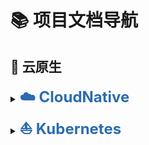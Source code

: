 # 📚 项目文档导航



## 🧬 云原生

<details>
<summary><a href="云原生/CloudNative-简介.md#cloudnative" style="font-size:24px; font-weight:700; text-decoration:none; color:#2b6cb0;">☁️ CloudNative</a></summary><br>
<ul>
  <li><a href="云原生/CloudNative-简介#什么是云原生-cloud-native" style="font-size:20px; font-weight:600; color:#2b6cb0;"> 什么是云原生（Cloud Native）?</a></li><br>
  <li><a href="云原生/CloudNative-简介.md#云原生的核心思想" style="font-size:20px; font-weight:600; color:#2b6cb0;"> 云原生的核心思想</a></li><br>
  <li><a href="云原生/CloudNative-简介.md#云原生的四大技术基石" style="font-size:20px; font-weight:600; color:#2b6cb0;"> 云原生的四大技术基石</a></li><br>
  <li><a href="云原生/CloudNative-简介.md#云原生的关键技术栈" style="font-size:20px; font-weight:600; color:#2b6cb0;"> 云原生的关键技术栈</a></li><br>
  <li><a href="云原生/CloudNative-简介.md#云原生的实际场景" style="font-size:20px; font-weight:600; color:#2b6cb0;"> 云原生的实际场景</a></li><br>
  <li><a href="云原生/CloudNative-简介.md#云原生的优势" style="font-size:20px; font-weight:600; color:#2b6cb0;"> 云原生的优势</a></li><br>
  <li><a href="云原生/CloudNative-简介.md#云原生官网" style="font-size:20px; font-weight:600; color:#2b6cb0;"> 云原生官网</a></li><br>
    </ul>
</details>

<details>
<summary><a href="云原生/CloudNative-Kubernetes概述.md#kubernetes" style="font-size:24px; font-weight:700; text-decoration:none; color:#2b6cb0;">⛵ Kubernetes</a></summary><br>
<ul>
  <li><a href="云原生/CloudNative-Kubernetes概述.md#kubernets逻辑架构" style="font-size:20px; font-weight:600; color:#2b6cb0;"> Kubernets逻辑架构</a></li><br>
  <li><a href="云原生/CloudNative-Kubernetes概述.md#kubernetes组件" style="font-size:20px; font-weight:600; color:#2b6cb0;"> Kubernetes组件</a></li><br>
  <li><a href="云原生/CloudNative-Kubernetes概述.md#kubernetes-版本" style="font-size:20px; font-weight:600; color:#2b6cb0;"> Kubernetes 版本</a></li><br>
  <li><a href="云原生/CloudNative-Kubernetes概述.md#kubernetes扩展接口" style="font-size:20px; font-weight:600; color:#2b6cb0;"> Kubernetes扩展接口</a></li><br>
  <li><a href="云原生/CloudNative-Kubernetes集群部署与管理.md#kubernetes集群部署" style="font-size:20px; font-weight:600; color:#2b6cb0;"> Kubernetes集群部署</a>
      <ul><br>
          <li><a href="云原生/CloudNative-Kubernetes集群部署与管理.md#基于Kubeadm和 Docker 部署 kubernetes 高可用集群" style="font-size:18px; font-weight:500; color:#2b6cb0;">基于Kubeadm和 Docker 部署 kubernetes 高可用集群</a></li><br>
          <li><a href="云原生/CloudNative-Kubernetes集群部署与管理.md#基于Kubeadm和Containerd部署Kubernetes" style="font-size:18px; font-weight:500; color:#2b6cb0;">基于Kubeadm和Containerd部署Kubernetes</a></li><br>
          <li><a href="云原生/CloudNative-Kubernetes集群部署与管理.md#二进制部署高可用k8s集群部署" style="font-size:18px; font-weight:500; color:#2b6cb0;">二进制部署高可用k8s集群部署v.1.30.x</a></li>
      </ul>
  </li><br>
  <li><a href="云原生/CloudNative-Kubernetes集群部署与管理.md#集群节点伸缩管理" style="font-size:20px; font-weight:600; color:#2b6cb0;">集群节点伸缩管理</a>
      <ul><br>
          <li><a href="云原生/CloudNative-Kubernetes集群部署与管理.md#添加Node节点" style="font-size:18px; font-weight:500; color:#2b6cb0;">添加Node节点</a></li><br>
          <li><a href="云原生/CloudNative-Kubernetes集群部署与管理s.md#添加master节点" style="font-size:18px; font-weight:500; color:#2b6cb0;">添加Master节点</a></li><br>
          <li><a href="云原生/CloudNative-Kubernetes集群部署与管理.md#删除node节点" style="font-size:18px; font-weight:500; color:#2b6cb0;">删除node节点</a></li><br>
          <li><a href="云原生/CloudNative-Kubernetes集群部署与管理.md#升级集群" style="font-size:18px; font-weight:500; color:#2b6cb0;">升级集群</a></li>
      </ul>
   </li><br>
  <li><a href="云原生/CloudNative-Kubernetes集群部署与管理#Kubectl常用命令" style="font-size:20px; font-weight:600; color:#2b6cb0;">Kubectl常用命令</a></li><br>
  <li><a href="云原生/CloudNative-etcd.md#Kubernetes—etcd" style="font-size:20px; font-weight:600; color:#2b6cb0;">Kubernetes—etcd</a>
      <ul><br>
          <li><a href="云原生/CloudNative-etcd.md#etcd简介" style="font-size:18px; font-weight:500; color:#2b6cb0;">etcd简介</a></li><br>
          <li><a href="云原生/CloudNative-etcd.md#etcd选举" style="font-size:18px; font-weight:500; color:#2b6cb0;">etcd选举</a></li><br>
          <li><a href="云原生/CloudNative-etcd.md#etcd配置优化" style="font-size:18px; font-weight:500; color:#2b6cb0;">etcd配置优化</a></li><br>
          <li><a href="云原生/CloudNative-etcd.md#etcd操作" style="font-size:18px; font-weight:500; color:#2b6cb0;">etcd操作</a></li></li><br>
          <li><a href="云原生/CloudNative-etcd.md#etcd v3 API版本数据备份与恢复" style="font-size:18px; font-weight:500; color:#2b6cb0;">etcd v3 API版本数据备份与恢复</a></li>
      </ul>
  </li><br>
  <li><a href="云原生/CloudNative-Kubernetes资源对象和Pod资源#Kubernetes资源对象和Pod资源" style="font-size:20px; font-weight:600; color:#2b6cb0;">Kubernetes资源对象和Pod资源</a>
      <ul><br>
          <li><a href="云原生/CloudNative-Kubernetes资源对象和Pod资源.md#资源对象" style="font-size:18px; font-weight:500; color:#2b6cb0;">资源对象</a>
              <ul><br>
                  <li><a href="云原生/CloudNative-Kubernetes资源对象和Pod资源.md#Kubernetes中资源对象的分类" style="font-size:18px; font-weight:500; color:#2b6cb0;">Kubernetes中资源对象的分类</a></li><br>
                  <li><a href="云原生/CloudNative-Kubernetes资源对象和Pod资源.md#资源及其在 API 中的组织形式" style="font-size:18px; font-weight:500; color:#2b6cb0;">资源及其在 API 中的组织形式</a></li><br>
                  <li><a href="云原生/CloudNative-Kubernetes资源对象和Pod资源.md#访问 Kubernetes REST API" style="font-size:18px; font-weight:500; color:#2b6cb0;">访问 Kubernetes REST API</a></li><br>
                  <li><a href="云原生/CloudNative-Kubernetes资源对象和Pod资源.md#查看资源对象的命令" style="font-size:18px; font-weight:500; color:#2b6cb0;">查看资源对象的命令</a></li></li><br>
                  <li><a href="云原生/CloudNative-Kubernetes资源对象和Pod资源.md#用代理访问访问APIServer" style="font-size:18px; font-weight:500; color:#2b6cb0;">用代理访问访问APIServer</a></li>
              </ul>
          </li><br>
          <li><a href="云原生/CloudNative-Kubernetes资源对象和Pod资源.md#资源清单格式" style="font-size:18px; font-weight:500; color:#2b6cb0;">资源清单格式</a>
              <ul><br>
                  <li><a href="云原生/CloudNative-Kubernetes资源对象和Pod资源.md#资源配置清单介绍" style="font-size:18px; font-weight:500; color:#2b6cb0;">资源配置清单介绍</a></li><br>
                  <li><a href="云原生/CloudNative-Kubernetes资源对象和Pod资源.md#apiVersion和kind" style="font-size:18px; font-weight:500; color:#2b6cb0;">apiVersion和kind</a></li><br>
                  <li><a href="云原生/CloudNative-Kubernetes资源对象和Pod资源.md#metadata 嵌套字段" style="font-size:18px; font-weight:500; color:#2b6cb0;">metadata 嵌套字段</a></li><br>
                  <li><a href="云原生/CloudNative-Kubernetes资源对象和Pod资源.md#spec 和 status 字段" style="font-size:18px; font-weight:500; color:#2b6cb0;">spec 和 status 字段</a></li></li><br>
                  <li><a href="云原生/CloudNative-Kubernetes资源对象和Pod资源.md#使用命令生成清单文件" style="font-size:18px; font-weight:500; color:#2b6cb0;">使用命令生成清单文件</a></li><br>
                  <li><a href="云原生/CloudNative-Kubernetes资源对象和Pod资源.md#基于现有资源生成清单文件" style="font-size:18px; font-weight:500; color:#2b6cb0;">基于现有资源生成清单文件</a></li><br>
                  <li><a href="云原生/CloudNative-Kubernetes资源对象和Pod资源.md#资源清单格式文档帮助Explain" style="font-size:18px; font-weight:500; color:#2b6cb0;">资源清单格式文档帮助Explain</a></li><br>
                  <li><a href="云原生/CloudNative-Kubernetes资源对象和Pod资源s.md#资源对象的管理方式" style="font-size:18px; font-weight:500; color:#2b6cb0;">资源对象的管理方式</a></li>
              </ul>
          </li><br>
          <li><a href="云原生/CloudNative-Kubernetes资源对象和Pod资源.md#名称空间" style="font-size:18px; font-weight:500; color:#2b6cb0;">名称空间</a>
              <ul><br>
                  <li><a href="云原生/CloudNative-Kubernetes资源对象和Pod资源.md#名称空间说明" style="font-size:18px; font-weight:500; color:#2b6cb0;">名称空间说明</a></li><br>
                  <li><a href="云原生/CloudNative-Kubernetes资源对象和Pod资源.md#查看名称空间及资源对象" style="font-size:18px; font-weight:500; color:#2b6cb0;">查看名称空间及资源对象</a></li><br>
                  <li><a href="云原生/CloudNative-Kubernetes资源对象和Pod资源.md#创建Namespace资源" style="font-size:18px; font-weight:500; color:#2b6cb0;">创建Namespace资源</a></li><br>
                  <li><a href="云原生/CloudNative-Kubernetes资源对象和Pod资源.md#删除Namespace资源" style="font-size:18px; font-weight:500; color:#2b6cb0;">删除Namespace资源</a></li></li><br>
                  <li><a href="云原生/CloudNative-Kubernetes资源对象和Pod资源.md#删除指定名称空间的资源" style="font-size:18px; font-weight:500; color:#2b6cb0;">删除指定名称空间的资源</a></li>
              </ul>
          </li><br>
          <li><a href="云原生/CloudNative-Kubernetes资源对象和Pod资源.md#Pod资源" style="font-size:18px; font-weight:500; color:#2b6cb0;">Pod资源</a>
              <ul><br>
                  <li><a href="云原生/CloudNative-Kubernetes资源对象和Pod资源.md#什么是 Pod" style="font-size:18px; font-weight:500; color:#2b6cb0;">什么是 Pod</a></li><br>
                  <li><a href="云原生/CloudNative-Kubernetes资源对象和Pod资源.md#Pod资源基础" style="font-size:18px; font-weight:500; color:#2b6cb0;">Pod资源基础</a></li><br>
                  <li><a href="云原生/CloudNative-Kubernetes资源对象和Pod资源.md#自主式Pod" style="font-size:18px; font-weight:500; color:#2b6cb0;">自主式Pod</a></li><br>
                  <li><a href="云原生/CloudNative-Kubernetes资源对象和Pod资源.md#pod资源清单说明" style="font-size:18px; font-weight:500; color:#2b6cb0;">pod资源清单说明</a></li></li><br>
                  <li><a href="云原生/CloudNative-Kubernetes资源对象和Pod资源.md#Pod查看状态" style="font-size:18px; font-weight:500; color:#2b6cb0;">Pod查看状态</a></li><br>
                  <li><a href="云原生/CloudNative-Kubernetes资源对象和Pod资源.md#查看Pod中指定容器应用的日志" style="font-size:18px; font-weight:500; color:#2b6cb0;">查看Pod中指定容器应用的日志</a></li><br>
                  <li><a href="云原生/CloudNative-Kubernetes资源对象和Pod资源.md#进入Pod 执行命令" style="font-size:18px; font-weight:500; color:#2b6cb0;">进入Pod 执行命令</a></li><br>
                  <li><a href="云原生/CloudNative-Kubernetes资源对象和Pod资源.md#删除 Pod" style="font-size:18px; font-weight:500; color:#2b6cb0;">删除 Pod</a></li><br>
                  <li><a href="云原生/CloudNative-Kubernetes资源对象和Pod资源.md#创建定制的Pod" style="font-size:18px; font-weight:500; color:#2b6cb0;">创建定制的Pod</a></li><br>
                  <li><a href="云原生/CloudNative-Kubernetes资源对象和Pod资源.md#临时容器" style="font-size:18px; font-weight:500; color:#2b6cb0;">临时容器</a></li>
              </ul>
          </li><br>
          <li><a href="云原生/CloudNative-Kubernetes资源对象和Pod资源.md#Pod工作机制" style="font-size:18px; font-weight:500; color:#2b6cb0;">Pod工作机制</a>
              <ul><br>
                  <li><a href="云原生/CloudNative-Kubernetes资源对象和Pod资源.md#Pod基本原理" style="font-size:18px; font-weight:500; color:#2b6cb0;">Pod基本原理</a></li><br>
                  <li><a href="云原生/CloudNative-Kubernetes资源对象和Pod资源.md#Pod管理机制" style="font-size:18px; font-weight:500; color:#2b6cb0;">Pod管理机制</a></li><br>
                  <li><a href="云原生/CloudNative-Kubernetes资源对象和Pod资源.md#Pod创建流程" style="font-size:18px; font-weight:500; color:#2b6cb0;">Pod创建流程</a></li><br>
                  <li><a href="云原生/CloudNative-Kubernetes资源对象和Pod资源.md#各部分角色通信方式说明" style="font-size:18px; font-weight:500; color:#2b6cb0;">各部分角色通信方式说明</a></li></li><br>
                  <li><a href="云原生/CloudNative-Kubernetes资源对象和Pod资源.md#Pod的状态详解" style="font-size:18px; font-weight:500; color:#2b6cb0;">Pod的状态详解</a></li><br>
                  <li><a href="云原生/CloudNative-Kubernetes资源对象和Pod资源.md#Pod的生命周期" style="font-size:18px; font-weight:500; color:#2b6cb0;">Pod的生命周期</a></li><br>
                  <li><a href="云原生/CloudNative-Kubernetes资源对象和Pod资源.md#关闭Pod流程" style="font-size:18px; font-weight:500; color:#2b6cb0;">关闭Pod流程</a></li><br>
                  <li><a href="云原生/CloudNative-Kubernetes资源对象和Pod资源.md#设置终止宽限期" style="font-size:18px; font-weight:500; color:#2b6cb0;">设置终止宽限期</a></li><br>
                  <li><a href="云原生/CloudNative-Kubernetes资源对象和Pod资源.md#两种钩子PostStart和PreStop" style="font-size:18px; font-weight:500; color:#2b6cb0;">两种钩子PostStart和PreStop</a></li><br>
                  <li><a href="云原生/CloudNative-Kubernetes资源对象和Pod资源.md#Pod状态" style="font-size:18px; font-weight:500; color:#2b6cb0;">Pod状态</a></li><br>
                  <li><a href="云原生/CloudNative-Kubernetes资源对象和Pod资源.md#Pod 的健康状态监测" style="font-size:18px; font-weight:500; color:#2b6cb0;">Pod 的健康状态监测</a></li><br>
                  <li><a href="云原生/CloudNative-Kubernetes资源对象和Pod资源.md#pod资源限制" style="font-size:18px; font-weight:500; color:#2b6cb0;">pod资源限制</a></li><br>
                  <li><a href="云原生/CloudNative-Kubernetes资源对象和Pod资源.md#Pod安全" style="font-size:18px; font-weight:500; color:#2b6cb0;">Pod安全</a></li><br>
                  <li><a href="云原生/CloudNative-Kubernetes资源对象和Pod资源.md#Pod服务质量QoS" style="font-size:18px; font-weight:500; color:#2b6cb0;">Pod服务质量QoS</a></li><br>
                  <li><a href="云原生/CloudNative-Kubernetes资源对象和Pod资源.md#Pod设计模式" style="font-size:18px; font-weight:500; color:#2b6cb0;">Pod设计模式</a></li>
              </ul>
          </li>
      </ul>
  </li><br>
  <li><a href="云原生/CloudNative-Kubernetes工作负载.md#Kubernetes工作负载" style="font-size:20px; font-weight:600; color:#2b6cb0;">CloudNative-Kubernetes工作负载</a>
      <ul><br>
          <li><a href="云原生/CloudNative-Kubernetes工作负载.md#控制器原理" style="font-size:18px; font-weight:500; color:#2b6cb0;">控制器原理</a></li><br>
          <li><a href="云原生/CloudNative-Kubernetes工作负载.md#标签和标签选择器" style="font-size:18px; font-weight:500; color:#2b6cb0;">标签和标签选择器</a></li><br>
          <li><a href="云原生/CloudNative-Kubernetes工作负载.md#Replica Set" style="font-size:18px; font-weight:500; color:#2b6cb0;">Replica Set</a></li><br>
          <li><a href="云原生/CloudNative-Kubernetes工作负载.md#Deployment" style="font-size:18px; font-weight:500; color:#2b6cb0;">Deployment</a></li><br>
          <li><a href="云原生/CloudNative-Kubernetes工作负载.md#DaemonSet" style="font-size:18px; font-weight:500; color:#2b6cb0;">DaemonSet</a></li><br>
          <li><a href="云原生/CloudNative-Kubernetes工作负载.md#Job" style="font-size:18px; font-weight:500; color:#2b6cb0;">Job</a></li><br>
          <li><a href="云原生/CloudNative-Kubernetes工作负载.md#CronJob" style="font-size:18px; font-weight:500; color:#2b6cb0;">CronJob</a></li>
      </ul> 
  </li><br>
  <li><a href="云原生/CloudNative-Kubernetes服务发现#Kubernetes服务发现" style="font-size:20px; font-weight:600; color:#2b6cb0;">Kubernetes服务发现</a>
      <ul><br>
          <li><a href="云原生/CloudNative-Kubernetes服务发现.md#服务访问" style="font-size:18px; font-weight:500; color:#2b6cb0;">服务访问</a>
              <ul><br>
                  <li><a href="云原生/CloudNative-Kubernetes服务发现.md#Endpoints" style="font-size:18px; font-weight:500; color:#2b6cb0;">Endpoints</a></li><br>
                  <li><a href="云原生/CloudNative-Kubernetes服务发现.md#EndpointSlice" style="font-size:18px; font-weight:500; color:#2b6cb0;">EndpointSlice</a></li><br>
                  <li><a href="云原生/CloudNative-Kubernetes服务发现.md#Service访问过程" style="font-size:18px; font-weight:500; color:#2b6cb0;">Service访问过程</a></li><br>
                  <li><a href="云原生/CloudNative-Kubernetes服务发现.md#endpoints扩展思路" style="font-size:18px; font-weight:500; color:#2b6cb0;">endpoints扩展思路</a></li><br>
                  <li><a href="云原生/CloudNative-Kubernetes服务发现.md#Service和kube-proxy关联关系" style="font-size:18px; font-weight:500; color:#2b6cb0;">Service和kube-proxy关联关系</a></li><br>
                  <li><a href="云原生/CloudNative-Kubernetes服务发现.md#Service类型" style="font-size:18px; font-weight:500; color:#2b6cb0;">Service类型</a></li>
              </ul>
          </li><br>
          <li><a href="云原生/CloudNative-Kubernetes服务发现.md#ExternalIP" style="font-size:18px; font-weight:500; color:#2b6cb0;">ExternalIP</a></li><br>
          <li><a href="云原生/CloudNative-Kubernetes服务发现.md#Service管理" style="font-size:18px; font-weight:500; color:#2b6cb0;">Service管理</a>
               <ul><br>
                  <li><a href="云原生/CloudNative-Kubernetes服务发现.md#创建Service方式说明" style="font-size:18px; font-weight:500; color:#2b6cb0;">创建Service方式说明</a></li><br>
                  <li><a href="云原生/CloudNative-Kubernetes服务发现.md#补充：Deployment.Name和Service.Name相同时会自动匹配的原理" style="font-size:18px; font-weight:500; color:#2b6cb0;">补充：Deployment.Name 和 Service.Name 相同时会自动匹配的原理</a></li><br>
                  <li><a href="云原生/CloudNative-Kubernetes服务发现.md#ClusterIP Service实现" style="font-size:18px; font-weight:500; color:#2b6cb0;">ClusterIP Service实现</a></li><br>
                  <li><a href="云原生/CloudNative-Kubernetes服务发现.md#NodePort Service实现" style="font-size:18px; font-weight:500; color:#2b6cb0;">NodePort Service实现</a></li><br>
                  <li><a href="云原生/CloudNative-Kubernetes服务发现.md#LoadBalancer Service实现" style="font-size:18px; font-weight:500; color:#2b6cb0;">LoadBalancer Service实现</a></li><br>
                  <li><a href="云原生/CloudNative-Kubernetes服务发现.md#ExternalName Service实现" style="font-size:18px; font-weight:500; color:#2b6cb0;">ExternalName Service实现</a></li><br>
                  <li><a href="云原生/CloudNative-Kubernetes服务发现.md#会话粘滞" style="font-size:18px; font-weight:500; color:#2b6cb0;">会话粘滞</a></li><br>
                  <li><a href="云原生/CloudNative-Kubernetes服务发现.md#ipvs模式" style="font-size:18px; font-weight:500; color:#2b6cb0;">ipvs模式</a></li>
              </ul>
          </li><br>
          <li><a href="云原生/CloudNative-Kubernetes服务发现.md#综合案例：Wordpress" style="font-size:18px; font-weight:500; color:#2b6cb0;">综合案例：Wordpress</a></li>
      </ul> 
  </li><br>
  <li><a href="云原生/CloudNative-Kubernetes域名解析.md#Kubernetes域名解析" style="font-size:20px; font-weight:600; color:#2b6cb0;">Kubernetes域名解析</a>
      <ul><br>
          <li><a href="云原生/CloudNative-Kubernetes域名解析.md#服务发现机制" style="font-size:18px; font-weight:500; color:#2b6cb0;">服务发现机制</a></li><br>
          <li><a href="云原生/CloudNative-Kubernetes域名解析.md#环境变量" style="font-size:18px; font-weight:500; color:#2b6cb0;">环境变量</a></li><br>
          <li><a href="云原生/CloudNative-Kubernetes域名解析.md#COREDNS" style="font-size:18px; font-weight:500; color:#2b6cb0;">COREDNS</a>
              <ul><br>
                  <li><a href="云原生/CloudNative-Kubernetes域名解析.md#CoreDNS介绍" style="font-size:18px; font-weight:500; color:#2b6cb0;">CoreDNS介绍</a></li><br>
                  <li><a href="云原生/CloudNative-Kubernetes域名解析.md#CoreDNS解析流程" style="font-size:18px; font-weight:500; color:#2b6cb0;">CoreDNS解析流程</a></li><br>
                  <li><a href="云原生/CloudNative-Kubernetes域名解析.md#CoreDNS域名解析" style="font-size:18px; font-weight:500; color:#2b6cb0;">CoreDNS域名解析</a></li><br>
                  <li><a href="云原生/CloudNative-Kubernetes域名解析.md#Service 资源对应的DNS资源记录" style="font-size:18px; font-weight:500; color:#2b6cb0;">Service 资源对应的DNS资源记录</a></li><br>
                  <li><a href="云原生/CloudNative-Kubernetes域名解析.md#Pod的DNS解析策略和配置" style="font-size:18px; font-weight:500; color:#2b6cb0;">Pod的DNS解析策略和配置</a></li><br>
                  <li><a href="云原生/CloudNative-Kubernetes域名解析.md#CoreDNS配置" style="font-size:18px; font-weight:500; color:#2b6cb0;">CoreDNS配置</a></li>
              </ul>
          </li><br>
          <li><a href="云原生/CloudNative-Kubernetes域名解析.md#Headless Service" style="font-size:18px; font-weight:500; color:#2b6cb0;">Headless Service</a></li>
      </ul> 
  </li><br>
  <li><a href="云原生/CloudNative-Kubernetes数据存储.md#Kubernetes数据存储" style="font-size:20px; font-weight:600; color:#2b6cb0;">Kubernetes数据存储</a>
     <ul><br>
          <li><a href="云原生/CloudNative-Kubernetes数据存储.md#数据存储" style="font-size:18px; font-weight:500; color:#2b6cb0;">数据存储</a></li><br>
          <li><a href="云原生/CloudNative-Kubernetes数据存储.md#Pod的存储卷Volume" style="font-size:18px; font-weight:500; color:#2b6cb0;">Pod的存储卷Volume</a></li><br>
         <li><a href="云原生/CloudNative-Kubernetes数据存储.md#emptyDir" style="font-size:18px; font-weight:500; color:#2b6cb0;">emptyDir</a></li><br>
         <li><a href="云原生/CloudNative-Kubernetes数据存储.md#hostPath" style="font-size:18px; font-weight:500; color:#2b6cb0;">hostPath</a></li><br>
         <li><a href="云原生/CloudNative-Kubernetes数据存储.md#网络共享存储" style="font-size:18px; font-weight:500; color:#2b6cb0;">网络共享存储</a></li><br>
          <li><a href="云原生/CloudNative-Kubernetes数据存储.md#PV和PVC" style="font-size:18px; font-weight:500; color:#2b6cb0;">PV和PVC</a>
              <ul><br>
                  <li><a href="云原生/CloudNative-Kubernetes数据存储.md#PV Persistent Volume 定义" style="font-size:18px; font-weight:500; color:#2b6cb0;">PV Persistent Volume 定义</a></li><br>
                  <li><a href="云原生/CloudNative-Kubernetes数据存储.md#PVC Persistent Volume Claim定义" style="font-size:18px; font-weight:500; color:#2b6cb0;">PVC Persistent Volume Claim定义</a></li><br>
                  <li><a href="云原生/CloudNative-Kubernetes数据存储.md#Pod、PV、PVC 关系" style="font-size:18px; font-weight:500; color:#2b6cb0;">Pod、PV、PVC 关系</a></li><br>
                  <li><a href="云原生/CloudNative-Kubernetes数据存储.md#PV和PVC管理" style="font-size:18px; font-weight:500; color:#2b6cb0;">PV和PVC管理</a></li>
              </ul>
          </li><br>
          <li><a href="云原生/CloudNative-Kubernetes数据存储.md#StorageClass" style="font-size:18px; font-weight:500; color:#2b6cb0;">StorageClass</a>
              <ul><br>
                  <li><a href="云原生/CloudNative-Kubernetes数据存储.md#storageClass说明" style="font-size:18px; font-weight:500; color:#2b6cb0;">storageClass说明</a></li><br>
                  <li><a href="云原生/CloudNative-Kubernetes数据存储.md#storageClass API" style="font-size:18px; font-weight:500; color:#2b6cb0;">storageClass API</a></li><br>
                  <li><a href="云原生/CloudNative-Kubernetes数据存储.md#存储制备器" style="font-size:18px; font-weight:500; color:#2b6cb0;">存储制备器</a></li><br>
                  <li><a href="云原生/CloudNative-Kubernetes数据存储.md#Local Volume" style="font-size:18px; font-weight:500; color:#2b6cb0;">Local Volume</a></li><br>
                  <li><a href="云原生/CloudNative-Kubernetes数据存储.md#NFS StorageClass" style="font-size:18px; font-weight:500; color:#2b6cb0;">NFS StorageClass</a></li>
              </ul>
         </li><br>
         <li><a href="云原生/CloudNative-Kubernetes数据存储.md#CAS 和 OpenEBS" style="font-size:18px; font-weight:500; color:#2b6cb0;">CAS 和 OpenEBS</a>
             <ul><br>
                  <li><a href="云原生/CloudNative-Kubernetes数据存储.md#Kubernetes存储架构" style="font-size:18px; font-weight:500; color:#2b6cb0;">Kubernetes存储架构</a></li><br>
                  <li><a href="云原生/CloudNative-Kubernetes数据存储.md#CAS  (Container Attached Storage)" style="font-size:18px; font-weight:500; color:#2b6cb0;">CAS  (Container Attached Storage)</a></li><br>
                  <li><a href="云原生/CloudNative-Kubernetes数据存储.md#存储制备器" style="font-size:18px; font-weight:500; color:#2b6cb0;">存储制备器</a></li><br>
                  <li><a href="云原生/CloudNative-Kubernetes数据存储.md#OpenEBS" style="font-size:18px; font-weight:500; color:#2b6cb0;">OpenEBS</a></li><br>
                  <li><a href="云原生/CloudNative-Kubernetes数据存储.md#OpenEBS Jiva 复制卷部署" style="font-size:18px; font-weight:500; color:#2b6cb0;">OpenEBS Jiva 复制卷部署</a></li>
              </ul>
         </li>
      </ul> 
  </li><br>
  <li><a href="云原生/CloudNative-Kubernetes配置管理#Kubernetes配置管理" style="font-size:20px; font-weight:600; color:#2b6cb0;">Kubernetes配置管理</a>
      <ul><br>
          <li><a href="云原生/CloudNative-Kubernetes配置管理.md#配置说明" style="font-size:18px; font-weight:500; color:#2b6cb0;">配置说明</a></li><br>
          <li><a href="云原生/CloudNative-Kubernetes配置管理.md#ConfigMap" style="font-size:18px; font-weight:500; color:#2b6cb0;">ConfigMap</a>
              <ul><br>
                  <li><a href="云原生/CloudNative-Kubernetes数据存储.md#ConfigMap说明" style="font-size:18px; font-weight:500; color:#2b6cb0;">ConfigMap说明</a></li><br>
                  <li><a href="云原生/CloudNative-Kubernetes数据存储.md#ConfigMap创建和更新" style="font-size:18px; font-weight:500; color:#2b6cb0;">ConfigMap创建和更新</a></li><br>
                  <li><a href="云原生/CloudNative-Kubernetes数据存储.md#ConfigMap使用" style="font-size:18px; font-weight:500; color:#2b6cb0;">ConfigMap使用</a></li>
              </ul>
          </li><br>
          <li><a href="云原生/CloudNative-Kubernetes配置管理.md#ConfigMap的问题与生产中的扩展" style="font-size:18px; font-weight:500; color:#2b6cb0;">ConfigMap的问题与生产中的扩展</a></li><br>
          <li><a href="云原生/CloudNative-Kubernetes配置管理.md#Secret" style="font-size:18px; font-weight:500; color:#2b6cb0;">Secret</a>
              <ul><br>
                  <li><a href="云原生/CloudNative-Kubernetes配置管理.md#Secret介绍" style="font-size:18px; font-weight:500; color:#2b6cb0;">Secret介绍</a></li><br>
                  <li><a href="云原生/CloudNative-Kubernetes配置管理.md#Secret命令式创建" style="font-size:18px; font-weight:500; color:#2b6cb0;">Secret命令式创建</a></li><br>
                  <li><a href="云原生/CloudNative-Kubernetes配置管理.md#Secret声明式创建" style="font-size:18px; font-weight:500; color:#2b6cb0;">Secret声明式创建</a></li><br>
                  <li><a href="云原生/CloudNative-Kubernetes配置管理.md#Generic 案例" style="font-size:18px; font-weight:500; color:#2b6cb0;">Generic 案例</a></li><br>
                  <li><a href="云原生/CloudNative-Kubernetes配置管理.md#TLS案例" style="font-size:18px; font-weight:500; color:#2b6cb0;">TLS案例</a></li><br>
                  <li><a href="云原生/CloudNative-Kubernetes配置管理.md#Docker-registry案例" style="font-size:18px; font-weight:500; color:#2b6cb0;">Docker-registry案例</a></li><br>
                  <li><a href="云原生/CloudNative-Kubernetes配置管理.md#External Secrets Operator (ESO) — Vault" style="font-size:18px; font-weight:500; color:#2b6cb0;">External Secrets Operator (ESO) — Vault</a></li>
              </ul>
          </li><br>
          <li><a href="云原生/CloudNative-Kubernetes配置管理.md#downwardAPI" style="font-size:18px; font-weight:500; color:#2b6cb0;">downwardAPI</a></li><br>
          <li><a href="云原生/CloudNative-Kubernetes配置管理.md#Projected" style="font-size:18px; font-weight:500; color:#2b6cb0;">Projected</a></li><br>
          <li><a href="云原生/CloudNative-Kubernetes配置管理.md#综合案例：使用持久卷部署WordPress和MySQL" style="font-size:18px; font-weight:500; color:#2b6cb0;">综合案例：使用持久卷部署WordPress和MySQL</a></li>
      </ul>
  </li><br>
  <li><a href="云原生/CloudNative-Kubernetes流量调度-Ingress.md#Kubernetes流量调度-Ingress" style="font-size:20px; font-weight:600; color:#2b6cb0;">Kubernetes流量调度-Ingress</a>
      <ul><br>
          <li><a href="云原生/CloudNative-Kubernetes流量调度-Ingress.md#Ingress原理" style="font-size:18px; font-weight:500; color:#2b6cb0;">Ingress原理</a></li><br>
          <li><a href="云原生/CloudNative-Kubernetes流量调度-Ingress.md#Ingress controller 常见的解决方案" style="font-size:18px; font-weight:500; color:#2b6cb0;">Ingress controller 常见的解决方案</a></li><br>
          <li><a href="云原生/CloudNative-Kubernetes流量调度-Ingress.md#Ingress-nginx Controller 安装和配置" style="font-size:18px; font-weight:500; color:#2b6cb0;">Ingress-nginx Controller 安装和配置</a></li><br>
          <li><a href="云原生/CloudNative-Kubernetes流量调度-Ingress.md#Ingress命令式实现" style="font-size:18px; font-weight:500; color:#2b6cb0;">Ingress命令式实现</a></li><br>
          <li><a href="云原生/CloudNative-Kubernetes流量调度-Ingress.md#Ingress声明式实现" style="font-size:18px; font-weight:500; color:#2b6cb0;">Ingress声明式实现</a></li><br>
          <li><a href="云原生/CloudNative-Kubernetes流量调度-Ingress.md#Ingress Nginx 实现蓝绿BlueGreen 和灰度Canary 发布" style="font-size:18px; font-weight:500; color:#2b6cb0;">Ingress Nginx 实现蓝绿BlueGreen 和灰度Canary 发布</a>
              <ul><br>
                  <li><a href="云原生/CloudNative-Kubernetes流量调度-Ingress.md#范例：初始环境准备新旧两个版本应用" style="font-size:18px; font-weight:500; color:#2b6cb0;">范例：初始环境准备新旧两个版本应用</a></li><br>
                  <li><a href="云原生/CloudNative-Kubernetes流量调度-Ingress.md#范例：蓝绿发布" style="font-size:18px; font-weight:500; color:#2b6cb0;">范例：蓝绿发布</a></li><br>
                  <li><a href="云原生/CloudNative-Kubernetes流量调度-Ingress.md#范例：基于权重的金丝雀发布" style="font-size:18px; font-weight:500; color:#2b6cb0;">范例：基于权重的金丝雀发布</a></li><br>
                  <li><a href="云原生/CloudNative-Kubernetes流量调度-Ingress.md#范例：基于Cookie实现金丝雀发布" style="font-size:18px; font-weight:500; color:#2b6cb0;">范例：基于Cookie实现金丝雀发布</a></li><br>
                  <li><a href="云原生/CloudNative-Kubernetes流量调度-Ingress.md#范例：基于请求Header固定值的金丝雀发布" style="font-size:18px; font-weight:500; color:#2b6cb0;">范例：基于请求Header固定值的金丝雀发布</a></li><br>
                  <li><a href="云原生/CloudNative-Kubernetes流量调度-Ingress.md#范例: 基于请求 Header 精确匹配指定值的金丝雀发布" style="font-size:18px; font-weight:500; color:#2b6cb0;">范例: 基于请求 Header 精确匹配指定值的金丝雀发布</a></li><br>
                  <li><a href="云原生/CloudNative-Kubernetes流量调度-Ingress.md#范例：基于请求 Header 正则表达式模式匹配的指定值的金丝雀发布" style="font-size:18px; font-weight:500; color:#2b6cb0;">范例：基于请求 Header 正则表达式模式匹配的指定值的金丝雀发布</a></li>
              </ul>
          </li>
      </ul>
  </li><br>
  <li><a href="云原生/CloudNative-Kubernete-GatewayAPI.md#Kubernetes Gateway API" style="font-size:20px; font-weight:600; color:#2b6cb0;">Kubernetes Gateway API</a>
      <ul><br>
          <li><a href="云原生/CloudNative-Kubernete-GatewayAPI.md#Gateway API 介绍" style="font-size:18px; font-weight:500; color:#2b6cb0;">Gateway API 介绍</a></li><br>
          <li><a href="云原生/CloudNative-Kubernete-GatewayAPI.md#Gateway API 流量分发流程" style="font-size:18px; font-weight:500; color:#2b6cb0;">Gateway API 流量分发流程</a></li><br>
          <li><a href="云原生/CloudNative-Kubernete-GatewayAPI.md#Gateway 声明式实现" style="font-size:18px; font-weight:500; color:#2b6cb0;">Gateway 声明式实现</a></li><br>
          <li><a href="云原生/CloudNative-Kubernete-GatewayAPI.md#HTTPRoute 声明式实现" style="font-size:18px; font-weight:500; color:#2b6cb0;">HTTPRoute 声明式实现</a>
              <ul><br>
                  <li><a href="云原生/CloudNative-Kubernete-GatewayAPI.md#HTTPRoute 官方示例" style="font-size:18px; font-weight:500; color:#2b6cb0;">HTTPRoute 官方示例</a></li><br>
                  <li><a href="云原生/CloudNative-Kubernete-GatewayAPI.md#HTTP redirects and rewrites ( 重定向与重写 )" style="font-size:18px; font-weight:500; color:#2b6cb0;">HTTP redirects and rewrites ( 重定向与重写 )</a></li><br>
                  <li><a href="云原生/CloudNative-Kubernete-GatewayAPI.md#HTTP traffic splitting 分流" style="font-size:18px; font-weight:500; color:#2b6cb0;">HTTP traffic splitting 分流</a></li><br>
                  <li><a href="云原生/CloudNative-Kubernete-GatewayAPI.md#Cross-Namespace routing 不同名称空间之间的路由 " style="font-size:18px; font-weight:500; color:#2b6cb0;">Cross-Namespace routing 不同名称空间之间的路由</a></li><br>
                  <li><a href="云原生/CloudNative-Kubernete-GatewayAPI.md#HTTP 请求头部字段修改" style="font-size:18px; font-weight:500; color:#2b6cb0;">HTTP 请求头部字段修改</a></li><br>
                  <li><a href="云原生/CloudNative-Kubernete-GatewayAPI.md#HTTP 响应头部字段修改" style="font-size:18px; font-weight:500; color:#2b6cb0;">HTTP 响应头部字段修改</a></li>
              </ul>
          </li><br>
          <li><a href="云原生/CloudNative-Kubernete-GatewayAPI.md#TCP routing" style="font-size:18px; font-weight:500; color:#2b6cb0;">TCP routing</a></li><br>
          <li><a href="云原生/CloudNative-Kubernete-GatewayAPI.md#TLSRoute" style="font-size:18px; font-weight:500; color:#2b6cb0;">TLSRoute</a>
              <ul><br>
                  <li><a href="云原生/CloudNative-Kubernete-GatewayAPI.md#TLSRoute 在 Downstream 端解密 和 Upstream 端加密详解" style="font-size:18px; font-weight:500; color:#2b6cb0;">TLSRoute 在 Downstream 端解密 和 Upstream 端加密详解</a></li><br>
                  <li><a href="云原生/CloudNative-Kubernete-GatewayAPI.md#Wildcard（通配符证书） TLS Listeners" style="font-size:18px; font-weight:500; color:#2b6cb0;">Wildcard（通配符证书） TLS Listeners</a></li><br>
                  <li><a href="云原生/CloudNative-Kubernete-GatewayAPI.md#跨命名空间引用证书" style="font-size:18px; font-weight:500; color:#2b6cb0;">跨命名空间引用证书</a></li><br>
                  <li><a href="云原生/CloudNative-Kubernete-GatewayAPI.md#TargetRefs and TLS" style="font-size:18px; font-weight:500; color:#2b6cb0;">TargetRefs and TLS</a></li>
              </ul>
          </li><br>
          <li><a href="云原生/CloudNative-Kubernete-GatewayAPI.md#实战案例" style="font-size:18px; font-weight:500; color:#2b6cb0;">实战案例</a>
              <ul><br>
                  <li><a href="云原生/CloudNative-Kubernete-GatewayAPI.md#把 HTTP 请求重定向为 HTTPS" style="font-size:18px; font-weight:500; color:#2b6cb0;">把 HTTP 请求重定向为 HTTPS</a></li><br>
                  <li><a href="云原生/CloudNative-Kubernete-GatewayAPI.md#Gateway 双向 TLS 认证 (Mutual TLS, mTLS) " style="font-size:18px; font-weight:500; color:#2b6cb0;">Gateway 双向 TLS 认证 (Mutual TLS, mTLS) </a></li>
              </ul>
          </li>
      </ul>
  </li><br>
  <li><a href="云原生/CloudNative-Kubernetes.md#Kubernetes安全机制" style="font-size:20px; font-weight:600; color:#2b6cb0;">Kubernetes安全机制</a></li><br>
  <li><a href="云原生/CloudNative-Kubernetes.md#Kubernetes有状态服务管理" style="font-size:20px; font-weight:600; color:#2b6cb0;">Kubernetes有状态服务管理</a></li><br>
  <li><a href="云原生/CloudNative-Kubernetes.md#Kubernetes包管理Helm" style="font-size:20px; font-weight:600; color:#2b6cb0;">Kubernetes包管理Helm</a></li><br>
  <li><a href="云原生/CloudNative-Kubernetes.md#Kubernetes网络剖析" style="font-size:20px; font-weight:600; color:#2b6cb0;">Kubernetes网络剖析</a></li><br>  
  <li><a href="云原生/CloudNative-Kubernetes.md#Kubernetes网络插件详解" style="font-size:20px; font-weight:600; color:#2b6cb0;">Kubernetes网络插件详解</a></li><br>
  <li><a href="云原生/CloudNative-Kubernetes.md#Kubernetes 指标流水线" style="font-size:20px; font-weight:600; color:#2b6cb0;">Kubernetes 指标流水线</a></li><br>
  <li><a href="云原生/CloudNative-Kubernetes.md#Kubernetes调度框架" style="font-size:20px; font-weight:600; color:#2b6cb0;">Kubernetes调度框架</a></li><br>
  <li><a href="云原生/CloudNative-Kubernetes.md#实际生产案例1 — 业务迁移" style="font-size:20px; font-weight:600; color:#2b6cb0;">实际生产案例1 — 业务迁移</a></li><br>
  <li><a href="云原生/CloudNative-Kubernetes.md#velero架构及备份流程" style="font-size:20px; font-weight:600; color:#2b6cb0;">velero架构及备份流程</a></li><br>
</details>





